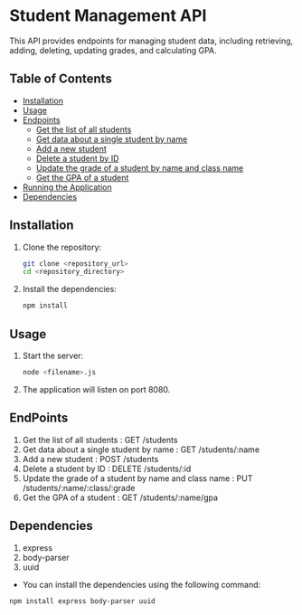 # Student Management API

This API provides endpoints for managing student data, including retrieving, adding, deleting, updating grades, and calculating GPA.

## Table of Contents

- [Installation](#installation)
- [Usage](#usage)
- [Endpoints](#endpoints)
  - [Get the list of all students](#1-get-the-list-of-all-students)
  - [Get data about a single student by name](#2-get-data-about-a-single-student-by-name)
  - [Add a new student](#3-add-a-new-student)
  - [Delete a student by ID](#4-delete-a-student-by-id)
  - [Update the grade of a student by name and class name](#5-update-the-grade-of-a-student-by-name-and-class-name)
  - [Get the GPA of a student](#6-get-the-gpa-of-a-student)
- [Running the Application](#running-the-application)
- [Dependencies](#dependencies)

## Installation
1. Clone the repository:
   ```sh
   git clone <repository_url>
   cd <repository_directory>
2. Install the dependencies:
   ```sh
   npm install
## Usage
1. Start the server:
    ```sh
    node <filename>.js
3. The application will listen on port 8080.

## EndPoints
1. Get the list of all students : GET /students
2. Get data about a single student by name : GET /students/:name
3. Add a new student : POST /students
4. Delete a student by ID : DELETE /students/:id
5. Update the grade of a student by name and class name : PUT /students/:name/:class/:grade
6. Get the GPA of a student : GET /students/:name/gpa

## Dependencies
1. express
2. body-parser
3. uuid
- You can install the dependencies using the following command:
```sh
npm install express body-parser uuid
